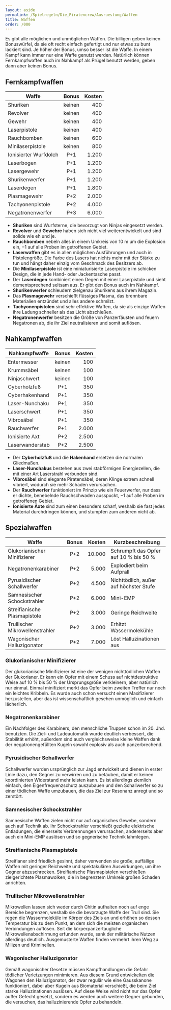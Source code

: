 ```yaml
---
layout: aside
permalink: /Spielregeln/Die_Piratencrew/Ausruestung/Waffen
title: Waffen
order: /000
---
```


Es gibt alle möglichen und unmöglichen Waffen. Die billigen geben keinen Bonuswürfel, da sie oft recht einfach gefertigt und nur etwas zu bunt lackiert sind. Je höher der Bonus, umso besser ist die Waffe. In einem Kampf kann immer nur eine Waffe genutzt werden. Natürlich können Fernkampfwaffen auch im Nahkampf als Prügel benutzt werden, geben dann aber keinen Bonus.

## Fernkampfwaffen

| Waffe | Bonus | Kosten |
| ----- | :---: | -----: |
| Shuriken | keinen | 400 |
| Revolver | keinen | 400 |
| Gewehr | keinen | 400 |
| Laserpistole | keinen | 400 |
| Rauchbomben | keinen | 600 |
| Minilaserpistole | keinen | 800 |
| Ionisierter Wurfdolch | P+1 | 1.200 |
| Laserbogen | P+1 | 1.200 |
| Lasergewehr | P+1 | 1.200 |
| Shurikenwerfer | P+1 | 1.200 |
| Laserdegen | P+1 | 1.800 |
| Plasmagewehr | P+2 | 2.000 |
| Tachyonenpistole | P+2 | 4.000 |
| Negatronenwerfer | P+3 | 6.000 |

- **Shuriken** sind Wurfsterne, die bevorzugt von Ninjas eingesetzt werden.
- **Revolver** und **Gewehre** haben sich nicht viel weiterentwickelt und sind solide wie eh und je.
- **Rauchbomben** nebeln alles in einem Umkreis von 10 m um die Explosion ein, &minus;1 auf alle Proben im getroffenen Gebiet.
- **Laserwaffen** gibt es in allen möglichen Ausführungen und auch in Pistolengröße. Die Farbe des Lasers hat nichts mehr mit der Stärke zu tun und hängt daher einzig vom Geschmack des Besitzers ab.
- Die **Minilaserpistole** ist eine miniaturisierte Laserpistole im schicken Design, die in jede Hand- oder Jackentasche passt.
- Der **Laserdegen** kombiniert einen Degen mit einer Laserpistole und sieht dementsprechend seltsam aus. Er gibt den Bonus auch im Nahkampf.
- **Shurikenwerfer** schleudern zielgenau Shurikens aus ihrem Magazin.
- Das **Plasmagewehr** verschießt flüssiges Plasma, das brennbare Materialien entzündet und alles andere schmilzt.
- **Tachyonenpistolen** sind sehr effektive Waffen, da sie als einzige Waffen ihre Ladung schneller als das Licht abschießen.
- **Negatronenwerfer** besitzen die Größe von Panzerfäusten und feuern Negatronen ab, die ihr Ziel neutralisieren und somit auflösen.

## Nahkampfwaffen

| Nahkampfwaffe | Bonus | Kosten |
| ------------- | :---: | -----: |
| Entermesser | keinen | 100 |
| Krummsäbel | keinen | 100 |
| Ninjaschwert | keinen | 100 |
| Cyberholzfuß | P+1 | 350 |
| Cyberhakenhand | P+1 | 350 |
| Laser-Nunchaku | P+1 | 350 |
| Laserschwert | P+1 | 350 |
| Vibrosäbel | P+1 | 350 |
| Rauchwerfer | P+1 | 2.000 |
| Ionisierte Axt | P+2 | 2.500 |
| Laserwanderstab | P+2 | 2.500 |

- Der **Cyberholzfuß** und die **Hakenhand** ersetzen die normalen Gliedmaßen.
- **Laser-Nunchakus** bestehen aus zwei stabförmigen Energiezellen, die mit einer Art Laserstrahl verbunden sind.
- **Vibrosäbel** sind elegante Piratensäbel, deren Klinge extrem schnell vibriert, wodurch sie mehr Schaden verursachen.
- Der **Rauchwerfer** funktioniert im Prinzip wie ein Feuerwerfer, nur dass er dichte, benebelnde Rauchschwaden ausspuckt, &minus;1 auf alle Proben im getroffenen Gebiet.
- **Ionisierte Äxte** sind zum einen besonders scharf, weshalb sie fast jedes Material durchdringen können, und stumpfen zum anderen nicht ab.

## Spezialwaffen

| Waffe | Bonus | Kosten | Kurzbeschreibung |
| ----- | :---: | -----: | ---------------- |
| Glukorianischer Minifizierer | P+2 | 10.000 | Schrumpft das Opfer auf 10 % bis 50 % |
| Negatronenkarabiner | P+2 | 5.000 | Explodiert beim Aufprall |
| Pyrusidischer Schallwerfer | P+2 | 4.500 | Nichttödlich, außer auf höchster Stufe |
| Samnesischer Schockstrahler | P+2 | 6.000 | Mini-EMP |
| Streifianische Plasmapistole | P+2 | 3.000 | Geringe Reichweite |
| Trullischer Mikrowellenstrahler | P+2 | 3.000 | Erhitzt Wassermolekühle |
| Wagonischer Halluzigonator | P+2 | 7.000 | Löst Halluzinationen aus |

### Glukorianischer Minifizierer

Der glukorianische Minifizierer ist eine der wenigen nichttödlichen Waffen der Glukorianer. Er kann ein Opfer mit einem Schuss auf nichtdestruktive Weise auf 10 % bis 50 % der Ursprungsgröße verkleinern, aber natürlich nur einmal. Einmal minifiziert merkt das Opfer beim zweiten Treffer nur noch ein leichtes Kribbeln. Es wurde auch schon versucht einen Maxifizierer herzustellen, aber das ist wissenschaftlich gesehen unmöglich und einfach lächerlich.

### Negatronenkarabiner

Ein Nachfolger des Karabiners, den menschliche Truppen schon im 20. Jhd. benutzten. Die Ziel- und Ladeautomatik wurde deutlich verbessert, die Stabilität erhöht, außerdem sind auch vergleichsweise kleine Waffen dank der negatronengefüllten Kugeln sowohl explosiv als auch panzerbrechend.

### Pyrusidischer Schallwerfer

Schallwerfer wurden ursprünglich zur Jagd entwickelt und dienen in erster Linie dazu, den Gegner zu verwirren und zu betäuben, damit er keinen koordinierten Widerstand mehr leisten kann. Es ist allerdings ziemlich einfach, den Eigenfrequenzschutz auszubauen und den Schallwerfer so zu einer tödlichen Waffe umzubauen, die das Ziel zur Resonanz anregt und so zerstört.

### Samnesischer Schockstrahler

Samnesische Waffen zielen nicht nur auf organisches Gewebe, sondern auch auf Technik ab. Ihr Schockstrahler verschießt gezielte elektrische Entladungen, die einerseits Verbrennungen verursachen, andererseits aber auch ein Mini-EMP auslösen und so gegnerische Technik lahmlegen.

### Streifianische Plasmapistole

Streifianer sind friedlich gesinnt, daher verwenden sie große, auffällige Waffen mit geringer Reichweite und spektakulären Auswirkungen, um ihre Gegner abzuschrecken. Streifianische Plasmapistolen verschießen zielgerichtete Plasmawolken, die in begrenztem Umkreis großen Schaden anrichten.

### Trullischer Mikrowellenstrahler

Mikrowellen lassen sich weder durch Chitin aufhalten noch auf enge Bereiche begrenzen, weshalb sie die bevorzugte Waffe der Trull sind. Sie regen die Wassermoleküle im Körper des Ziels an und erhöhen so dessen Temperatur bis zu dem Punkt, an dem sich die meisten organischen Verbindungen auflösen. Seit die körperpanzertaugliche Mikrowellenabschirmung erfunden wurde, sank der militärische Nutzen allerdings deutlich. Ausgemusterte Waffen finden vermehrt ihren Weg zu Milizen und Kriminellen.

### Wagonischer Halluzigonator

Gemäß wagonischer Gesetze müssen Kampfhandlungen die Gefahr tödlicher Verletzungen minimieren. Aus diesem Grund entwickelten die Wagonen den Halluzigonator, der zwar regulär wie eine Gausskanone funktioniert, dabei aber Kugeln aus Biomaterial verschießt, die beim Ziel starke Halluzinationen auslösen. Auf diese Weise wird nicht nur das Opfer außer Gefecht gesetzt, sondern es werden auch weitere Gegner gebunden, die versuchen, das halluzinierende Opfer zu behandeln.
